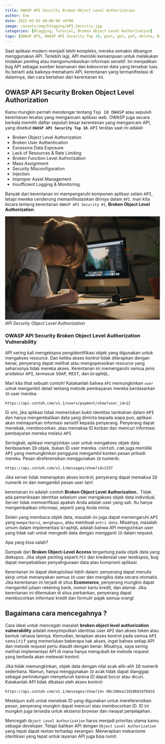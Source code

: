 ```yaml
---
title: OWASP API Security Broken Object Level Authorization
author: Eno
date: 2022-02-03 00:00:00 +0700
image: /assets/img/blogging/API_Security.jpg
categories: [Blogging, Tutorial, Broken Object Level Authorization]
tags: [OWASP API, OWASP API Security Top 10, post, get, put, delete, Broken Object Level Authorization, OWASP API Security]
---
```



Saat aplikasi modern menjadi lebih kompleks, mereka semakin dibangun menggunakan API. Terlebih lagi, API memiliki kemampuan untuk melakukan tindakan penting atau mengomunikasikan informasi sensitif. Ini menjadikan bug API sebagai sumber keamanan dan kebocoran data yang tersebar luas. Itu berarti ada baiknya memahami API, kerentanan yang termanifestasi di dalamnya, dan cara bertahan dari kerentanan ini.

## OWASP API Security Broken Object Level Authorization

Kamu mungkin pernah mendengar tentang <kbd>Top 10 OWASP</kbd> atau sepuluh kerentanan teratas yang mengancam aplikasi web. OWASP juga secara berkala memilih daftar sepuluh besar kerentanan yang mengancam API, yang disebut **`OWASP API Security Top 10`**. <kbd>API</kbd> teratas saat ini adalah 

- Broken Object Level Authorization
- Broken User Authentication
- Excessive Data Exposure
- Lack of Resources & Rate Limiting
- Broken Function Level Authorization
- Mass Assignment
- Security Misconfiguration
- Injection
- Improper Asset Management
- Insufficient Logging & Monitoring.

Banyak dari kerentanan ini mempengaruhi komponen aplikasi selain <kbd>API</kbd>, tetapi mereka cenderung memanifestasikan dirinya dalam `API`. mari kita bicara tentang kerentanan `OWASP API Security #1`, **Broken Object Level Authorization**.

![Desktop View](/assets/img/blogging/API_Security.jpg)_API Security Object Level Authorization_

### OWASP API Security Broken Object Level Authorization Vulnerability

API sering kali mengekspos pengidentifikasi objek yang digunakan untuk mengakses resource. Dan ketika akses kontrol tidak diterapkan dengan benar, penyerang dapat melihat atau mengoperasikan resource yang seharusnya tidak mereka akses. Kerentanan ini memengaruhi semua jenis arsitektur <kbd>API</kbd>, termasuk <kbd>SOAP</kbd>, <kbd>REST</kbd>, dan <kbd>GraphQL</kbd>.

Mari kita lihat sebuah contoh! Katakanlah bahwa `API` memungkinkan `user` untuk mengambil detail tentang metode pembayaran mereka berdasarkan `ID` user mereka:

```
https://api.contoh.com/v1.1/users/payment/show?user_id=12
```
Di sini, jika aplikasi tidak memerlukan bukti identitas tambahan dalam <kbd>API</kbd> dan hanya mengembalikan data yang diminta kepada siapa pun, aplikasi akan memaparkan informasi sensitif kepada penyerang. Penyerang dapat menebak, membocorkan, atau memaksa ID korban dan mencuri informasi pembayaran mereka melalui <kbd>API</kbd>.

Seringkali, aplikasi mengizinkan user untuk mengakses objek data berdasarkan <kbd>ID</kbd> objek, bukan ID user mereka. <kbd>contoh.com</kbd> juga memiliki <kbd>API</kbd> yang memungkinkan pengguna mengambil konten pesan pribadi mereka. Pesan direferensikan menggunakan `ID` numerik:

```
https://api.contoh.com/v1.1/messages/show?id=1337
```

Jika server tidak menerapkan akses kontrol, penyerang dapat memaksa <kbd>ID</kbd> numerik ini dan mengambil pesan user lain!

kerentanan ini adalah contoh **Broken Object Level Authorization.**. Tidak ada pemeriksaan identitas sebelum user mengakses objek data individual. Server tidak memverifikasi apakah Anda adalah user yang sah. Itu hanya mengembalikan informasi, seperti yang Anda minta.

Selain yang membaca objek data, masalah ini juga dapat memengaruhi <kbd>API</kbd> yang `memperbarui`, `menghapus`, atau membuat `entri data`. Misalnya, masalah umum dalam implementasi <kbd>GraphQL</kbd> adalah bahwa API mengizinkan user yang tidak sah untuk mengedit data dengan mengganti `ID` dalam request.

Apa yang bisa salah?

Dampak dari **Broken Object-Level Access** tergantung pada objek data yang diekspos. Jika objek penting seperti `PII` dan kredensial user terekspos, <kbd>bug</kbd> dapat menyebabkan penyalhgunaan data atau kompromi aplikasi.

Kerentanan ini dapat dieksploitasi lebih dalam: penyerang dapat menulis skrip untuk menanyakan semua `ID` user dan mengikis data secara otomatis. Jika kerentanan ini terjadi di situs **Ecommerce**, penyerang mungkin dapat mengambil jutaan rekening bank, nomor kartu kredit, dan alamat. Jika kerentanan ini ditemukan di situs perbankan, penyerang dapat membocorkan informasi kredit dan formulir pajak semua orang!

## Bagaimana cara mencegahnya ?

Cara ideal untuk mencegah masalah **broken object level authorization vulnerability** adalah menyimpulkan identitas user <kbd>API</kbd> dari akses token atau bentuk rahasia lainnya. Kemudian, terapkan akses kontrol pada semua <kbd>API sensitif</kbd> yang memerlukan beberapa hak akses, ingat bahwa setiap API dan metode request perlu diaudit dengan benar. Misalnya, saya sering melihat implementasi API di mana hanya mengubah ke metode request yang berbeda akan melewati kontrol.

Jika tidak memungkinkan, objek data dengan nilai acak alih-alih <kbd>ID</kbd> numerik sederhana. Namun, hanya menggunakan `ID` acak tidak dapat dianggap sebagai perlindungan menyeluruh karena ID dapat bocor atau dicuri. Katakanlah API tidak dibatasi oleh akses kontrol:

```
https://api.contoh.com/v1.1/messages/show?id= d0c240ea139206019f692d
```

Meskipun sulit untuk menebak ID yang digunakan untuk mereferensikan pesan, penyerang mungkin dapat mencuri atau membocorkan ID. ID ini mungkin juga tersedia untuk ekstensi browser dan riwayat penjelajahan.

Mencegah `Object Level Authorization` harus menjadi prioritas utama kamu sebagai developer. Tetapi bahkan API dengan `Object Level Authorization` yang tepat dapat rentan terhadap serangan. Menerapkan mekanisme otentikasi yang tepat untuk layanan API juga bisa rumit.
